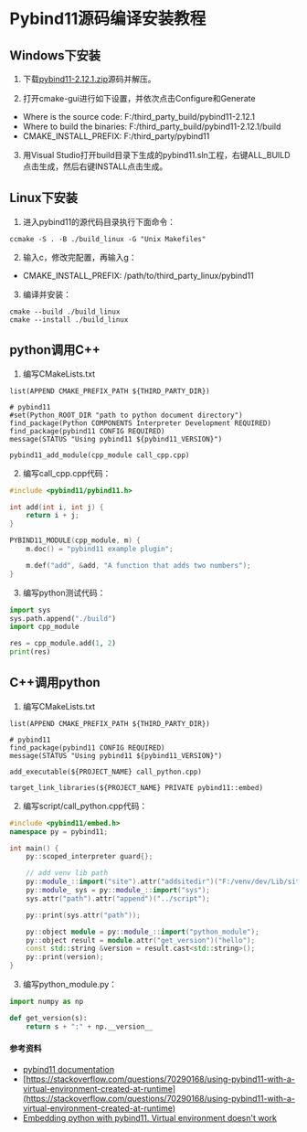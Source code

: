 # Pybind11源码编译安装教程

## Windows下安装

1. 下载[pybind11-2.12.1.zip](https://github.com/pybind/pybind11/releases)源码并解压。

2. 打开cmake-gui进行如下设置，并依次点击Configure和Generate

- Where is the source code: F:/third_party_build/pybind11-2.12.1
- Where to build the binaries: F:/third_party_build/pybind11-2.12.1/build
- CMAKE_INSTALL_PREFIX: F:/third_party/pybind11

3. 用Visual Studio打开build目录下生成的pybind11.sln工程，右键ALL_BUILD点击生成，然后右键INSTALL点击生成。

## Linux下安装

1. 进入pybind11的源代码目录执行下面命令：

```
ccmake -S . -B ./build_linux -G "Unix Makefiles"
```

2. 输入c，修改完配置，再输入g：

- CMAKE_INSTALL_PREFIX: /path/to/third_party_linux/pybind11

3. 编译并安装：

```
cmake --build ./build_linux
cmake --install ./build_linux
```

## python调用C++

1. 编写CMakeLists.txt

```
list(APPEND CMAKE_PREFIX_PATH ${THIRD_PARTY_DIR})

# pybind11
#set(Python_ROOT_DIR "path to python document directory")
find_package(Python COMPONENTS Interpreter Development REQUIRED)
find_package(pybind11 CONFIG REQUIRED)
message(STATUS "Using pybind11 ${pybind11_VERSION}")

pybind11_add_module(cpp_module call_cpp.cpp)
```

2. 编写call_cpp.cpp代码：

```cpp
#include <pybind11/pybind11.h>

int add(int i, int j) {
    return i + j;
}

PYBIND11_MODULE(cpp_module, m) {
    m.doc() = "pybind11 example plugin";

    m.def("add", &add, "A function that adds two numbers");
}
```

3. 编写python测试代码：

```python
import sys
sys.path.append("./build")
import cpp_module

res = cpp_module.add(1, 2)
print(res)
```

## C++调用python

1. 编写CMakeLists.txt

```
list(APPEND CMAKE_PREFIX_PATH ${THIRD_PARTY_DIR})

# pybind11
find_package(pybind11 CONFIG REQUIRED)
message(STATUS "Using pybind11 ${pybind11_VERSION}")

add_executable(${PROJECT_NAME} call_python.cpp)

target_link_libraries(${PROJECT_NAME} PRIVATE pybind11::embed)
```

2. 编写script/call_python.cpp代码：

```cpp
#include <pybind11/embed.h>
namespace py = pybind11;

int main() {
    py::scoped_interpreter guard{};

    // add venv lib path
    py::module_::import("site").attr("addsitedir")("F:/venv/dev/Lib/site-packages");
    py::module_ sys = py::module_::import("sys");
    sys.attr("path").attr("append")("../script");

    py::print(sys.attr("path"));

    py::object module = py::module_::import("python_module");
    py::object result = module.attr("get_version")("hello");
    const std::string &version = result.cast<std::string>();
    py::print(version);
}
```

3. 编写python_module.py：

```python
import numpy as np

def get_version(s):
    return s + ":" + np.__version__
```

#### 参考资料

- [pybind11 documentation](https://pybind11.readthedocs.io/en/stable/index.html)
- [https://stackoverflow.com/questions/70290168/using-pybind11-with-a-virtual-environment-created-at-runtime](https://stackoverflow.com/questions/70290168/using-pybind11-with-a-virtual-environment-created-at-runtime)
- [Embedding python with pybind11. Virtual environment doesn't work](https://stackoverflow.com/questions/56904149/embedding-python-with-pybind11-virtual-environment-doesnt-work)
